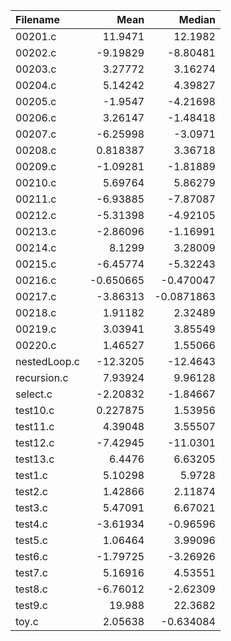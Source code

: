 | Filename     |       Mean |      Median |
|:-------------|-----------:|------------:|
| 00201.c      |  11.9471   |  12.1982    |
| 00202.c      |  -9.19829  |  -8.80481   |
| 00203.c      |   3.27772  |   3.16274   |
| 00204.c      |   5.14242  |   4.39827   |
| 00205.c      |  -1.9547   |  -4.21698   |
| 00206.c      |   3.26147  |  -1.48418   |
| 00207.c      |  -6.25998  |  -3.0971    |
| 00208.c      |   0.818387 |   3.36718   |
| 00209.c      |  -1.09281  |  -1.81889   |
| 00210.c      |   5.69764  |   5.86279   |
| 00211.c      |  -6.93885  |  -7.87087   |
| 00212.c      |  -5.31398  |  -4.92105   |
| 00213.c      |  -2.86096  |  -1.16991   |
| 00214.c      |   8.1299   |   3.28009   |
| 00215.c      |  -6.45774  |  -5.32243   |
| 00216.c      |  -0.650665 |  -0.470047  |
| 00217.c      |  -3.86313  |  -0.0871863 |
| 00218.c      |   1.91182  |   2.32489   |
| 00219.c      |   3.03941  |   3.85549   |
| 00220.c      |   1.46527  |   1.55066   |
| nestedLoop.c | -12.3205   | -12.4643    |
| recursion.c  |   7.93924  |   9.96128   |
| select.c     |  -2.20832  |  -1.84667   |
| test10.c     |   0.227875 |   1.53956   |
| test11.c     |   4.39048  |   3.55507   |
| test12.c     |  -7.42945  | -11.0301    |
| test13.c     |   6.4476   |   6.63205   |
| test1.c      |   5.10298  |   5.9728    |
| test2.c      |   1.42866  |   2.11874   |
| test3.c      |   5.47091  |   6.67021   |
| test4.c      |  -3.61934  |  -0.96596   |
| test5.c      |   1.06464  |   3.99096   |
| test6.c      |  -1.79725  |  -3.26926   |
| test7.c      |   5.16916  |   4.53551   |
| test8.c      |  -6.76012  |  -2.62309   |
| test9.c      |  19.988    |  22.3682    |
| toy.c        |   2.05638  |  -0.634084  |